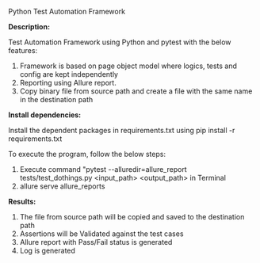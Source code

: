 
Python Test Automation Framework

**Description:**

Test Automation Framework using Python and pytest with the below features:

1. Framework is based on page object model where logics, tests and config are kept independently
2. Reporting using Allure report.
3. Copy binary file from source path and create a file with the same name in the destination path

**Install dependencies:**

Install the dependent packages in requirements.txt using pip install -r requirements.txt

To execute the program, follow the below steps:

1. Execute command "pytest --alluredir=allure_report tests/test_dothings.py <input_path> <output_path> in Terminal
2. allure serve allure_reports

**Results:** 
1. The file from source path will be copied and saved to the destination path
2. Assertions will be Validated against the test cases
3. Allure report with Pass/Fail status is generated
4. Log is generated